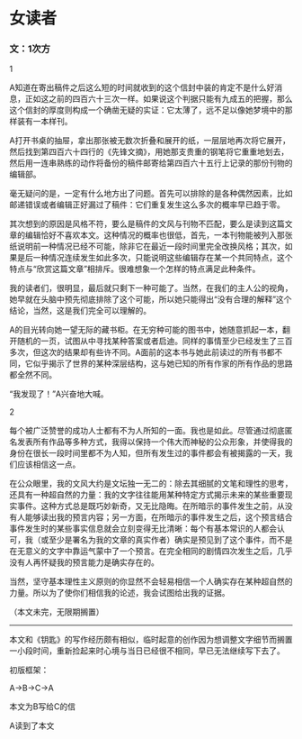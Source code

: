 # 女读者

### 文：1次方


1

A知道在寄出稿件之后这么短的时间就收到的这个信封中装的肯定不是什么好消息，正如这之前的四百六十三次一样。如果说这个判据只能有九成五的把握，那么这个信封的厚度则构成一个确凿无疑的实证：它太薄了，远不足以像她梦境中的那样装有一本样刊。

A打开书桌的抽屉，拿出那张被无数次折叠和展开的纸，一层层地再次将它展开，然后找到第四百六十四行的《先锋文摘》，用她那支贵重的钢笔将它重重地划去，然后用一连串熟练的动作将备份的稿件邮寄给第四百六十五行上记录的那份刊物的编辑部。

毫无疑问的是，一定有什么地方出了问题。首先可以排除的是各种偶然因素，比如邮递错误或者编辑正好漏过了稿件：它们重复发生这么多次的概率早已趋于零。

其次想到的原因是风格不符，要么是稿件的文风与刊物不匹配，要么是读到这篇文章的编辑恰好不喜欢本文。这种情况的概率也很低，首先，一本刊物能被列入那张纸说明前一种情况已经不可能，除非它在最近一段时间里完全改换风格；其次，如果是后一种情况连续发生如此多次，只能说明这些编辑存在某一个共同特点，这个特点与“欣赏这篇文章”相排斥。很难想象一个怎样的特点满足此种条件。

我的读者们，很明显，最后就只剩下一种可能了。当然，在我们的主人公的视角，她早就在头脑中预先彻底排除了这个可能，所以她只能得出“没有合理的解释”这个结论，当然，这是我们完全可以理解的。

A的目光转向她一望无际的藏书柜。在无穷种可能的图书中，她随意抓起一本，翻开随机的一页，试图从中寻找某种答案或者启迪。同样的事情至少已经发生了三百多次，但这次的结果却有些许不同。A面前的这本书与她此前读过的所有书都不同，它似乎揭示了世界的某种深层结构，这与她已知的所有作家的所有作品的思路都全然不同。

“我发现了！”A兴奋地大喊。


2

每个被广泛赞誉的成功人士都有不为人所知的一面。我也是如此。尽管通过彻底匿名发表所有作品等多种方式，我得以保持一个伟大而神秘的公众形象，并使得我的身份在很长一段时间里都不为人知，但所有发生过的事件都会有被揭露的一天，我们应该相信这一点。

在公众眼里，我的文风大约是文坛独一无二的：除去其细腻的文笔和理性的思考，还具有一种超自然的力量：我的文字往往能用某种特定方式揭示未来的某些重要现实事件。这种方式总是既巧妙新奇，又无比隐晦。在所暗示的事件发生之前，从没有人能够读出我的预言内容；另一方面，在所暗示的事件发生之后，这个预言结合事件发生时的某些事实信息就会立刻变得无比清晰：每个有基本常识的人都会认可，我（或至少是署名为我的文章的真实作者）确实是预见到了这个事件，而不是在无意义的文字中靠运气蒙中了一个预言。在完全相同的剧情四次发生之后，几乎没有人再怀疑我的预言能力是确实存在的。

当然，坚守基本理性主义原则的你显然不会轻易相信一个人确实存在某种超自然的力量。所以为了使你们相信我的论述，我会试图给出我的证据。


（本文未完，无限期搁置）


------------------------------------

本文和《钥匙》的写作经历颇有相似，临时起意的创作因为想调整文字细节而搁置一小段时间，重新捡起来时心境与当日已经很不相同，早已无法继续写下去了。


初版框架：

A→B→C→A

本文为B写给C的信

A读到了本文





